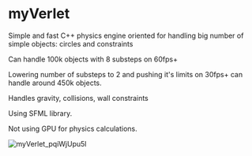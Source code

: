 # myVerlet

Simple and fast C++ physics engine oriented for handling big number of simple objects: circles and constraints  

Can handle 100k objects with 8 substeps on 60fps+  

Lowering number of substeps to 2 and pushing it's limits on 30fps+ can handle around 450k objects.  

Handles gravity, collisions, wall constraints  

Using SFML library.  

Not using GPU for physics calculations.  

![myVerlet_pqiWjUpu5l](https://github.com/ronikiienko/myVerlet/assets/106737540/fadf1ffc-47d6-4a30-97c9-e7726acefb3e)

